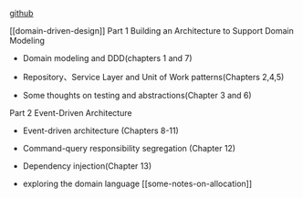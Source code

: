 

[github](https://github.com/cosmicpython/code/branches/all)

[[domain-driven-design]]
Part 1 Building an Architecture to Support Domain Modeling
- Domain modeling and DDD(chapters 1 and 7)

- Repository、Service Layer and Unit of Work patterns(Chapters 2,4,5)

- Some thoughts on testing and abstractions(Chapter 3 and 6)

Part 2 Event-Driven Architecture

- Event-driven architecture (Chapters 8-11)

- Command-query responsibility segregation (Chapter 12)

- Dependency injection(Chapter 13)

- exploring the domain language [[some-notes-on-allocation]]